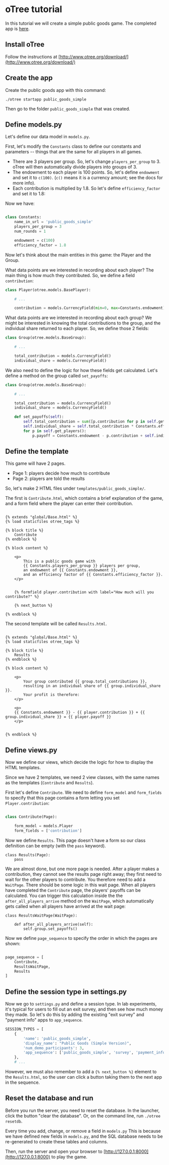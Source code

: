 # oTree tutorial

In this tutorial we will create a simple public goods game.
The completed app is [here](https://github.com/oTree-org/oTree/tree/master/public_goods_simple).

## Install oTree

Follow the instructions at [http://www.otree.org/download/](http://www.otree.org/download/)

## Create the app

Create the public goods app with this command:

`./otree startapp public_goods_simple`

Then go to the folder `public_goods_simple` that was created.

## Define models.py

Let's define our data model in `models.py`.

First, let's modify the `Constants` class to define our constants and parameters -- things that are the same for all players in all games.

* There are 3 players per group. So, let's change `players_per_group` to 3. oTree will then automatically divide players into groups of 3.
* The endowment to each player is 100 points. So, let's define `endowment` and set it to `c(100)`. (`c()` means it is a currency amount; see the docs for more info).
* Each contribution is multiplied by 1.8. So let's define `efficiency_factor` and set it to 1.8:

Now we have:

```Python

class Constants:
    name_in_url = 'public_goods_simple'
    players_per_group = 3
    num_rounds = 1

    endowment = c(100)
    efficiency_factor = 1.8
```

Now let's think about the main entities in this game: the Player and the Group.

What data points are we interested in recording about each player? The main thing is how much they contributed.
So, we define a field `contribution`:

```Python
class Player(otree.models.BasePlayer):

    # ...

    contribution = models.CurrencyField(min=0, max=Constants.endowment)

```

What data points are we interested in recording about each group?
We might be interested in knowing the total contributions to the group,
and the individual share returned to each player.
So, we define those 2 fields:


```Python
class Group(otree.models.BaseGroup):

    # ...

    total_contribution = models.CurrencyField()
    individual_share = models.CurrencyField()
```

We also need to define the logic for how these fields get calculated. Let's define a method on the group called `set_payoffs`:

```Python
class Group(otree.models.BaseGroup):

    # ...

    total_contribution = models.CurrencyField()
    individual_share = models.CurrencyField()

    def set_payoffs(self):
        self.total_contribution = sum([p.contribution for p in self.get_players()])
        self.individual_share = self.total_contribution * Constants.efficiency_factor / Constants.players_per_group
        for p in self.get_players():
            p.payoff = Constants.endowment - p.contribution + self.individual_share

```

## Define the template

This game will have 2 pages.

* Page 1: players decide how much to contribute
* Page 2: players are told the results

So, let's make 2 HTML files under `templates/public_goods_simple/`.

The first is `Contribute.html`, which contains a brief explanation of the game,
and a form field where the player can enter their contribution.

```HTML+Django

{% extends "global/Base.html" %}
{% load staticfiles otree_tags %}

{% block title %}
    Contribute
{% endblock %}

{% block content %}

    <p>
        This is a public goods game with
        {{ Constants.players_per_group }} players per group,
        an endowment of {{ Constants.endowment }},
        and an efficiency factor of {{ Constants.efficiency_factor }}.
    </p>


    {% formfield player.contribution with label="How much will you contribute?" %}

    {% next_button %}

{% endblock %}

```

The second template will be called `Results.html`.

```HTML+Django

{% extends "global/Base.html" %}
{% load staticfiles otree_tags %}

{% block title %}
    Results
{% endblock %}

{% block content %}

    <p>
        Your group contributed {{ group.total_contributions }},
        resulting in an individual share of {{ group.individual_share }}.
        Your profit is therefore:
    </p>

    <p>
    {{ Constants.endowment }} - {{ player.contribution }} + {{ group.individual_share }} = {{ player.payoff }}
    </p>


{% endblock %}

```

## Define views.py

Now we define our views, which decide the logic for how to display the HTML templates.

Since we have 2 templates, we need 2 view classes, with the same names as the templates (`Contribute` and `Results`).

First let's define `Contribute`. We need to define `form_model` and `form_fields` to specify that this page contains a form
letting you set `Player.contribution`:

```Python

class Contribute(Page):

    form_model = models.Player
    form_fields = ['contribution']

```

Now we define `Results`. This page doesn't have a form so our class definition can be empty (with the `pass` keyword).

```
class Results(Page):
    pass
```

We are almost done, but one more page is needed. After a player makes a contribution, they cannot see the results page
right away; they first need to wait for the other players to contribute. You therefore need to add a `WaitPage`.
There should be some logic in this wait page. When all players have completed the `Contribute` page,
the players' payoffs can be calculated.
You can trigger this calculation inside the the `after_all_players_arrive` method on the `WaitPage`,
which automatically gets called when all players have arrived at the wait page:


```
class ResultsWaitPage(WaitPage):

    def after_all_players_arrive(self):
        self.group.set_payoffs()
```



Now we define `page_sequence` to specify the order in which the pages are shown:

```Python

page_sequence = [
    Contribute,
    ResultsWaitPage,
    Results
]

```

## Define the session type in settings.py

Now we go to `settings.py` and define a session type.
In lab experiments, it's typical for users to fill out an exit survey, and then see how much money they made.
So let's do this by adding the existing "exit survey" and "payment info" apps to
`app_sequence`.


```Python
SESSION_TYPES = [
    {
        'name': 'public_goods_simple',
        'display_name': "Public Goods (Simple Version)",
        'num_demo_participants': 3,
        'app_sequence': ['public_goods_simple', 'survey', 'payment_info'],
    },
    # ...
```

However, we must also remember to add a `{% next_button %}` element to the `Results.html`, so the user can click a button
taking them to the next app in the sequence.

## Reset the database and run

Before you run the server, you need to reset the database.
In the launcher, click the button "clear the database". Or, on the command line, run `./otree resetdb`.

Every time you add, change, or remove a field in `models.py`
This is because we have defined new fields in `models.py`,
and the SQL database needs to be re-generated to create these tables and columns.

Then, run the server and open your browser to [http://127.0.0.1:8000](http://127.0.0.1:8000) to play the game.